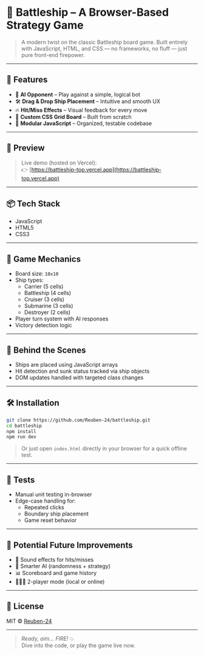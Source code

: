 # 🚢 Battleship – A Browser-Based Strategy Game

> A modern twist on the classic Battleship board game. Built entirely with JavaScript, HTML, and CSS — no frameworks, no fluff — just pure front-end firepower.

---

## 🎯 Features

- 🧠 **AI Opponent** – Play against a simple, logical bot  
- 🛠️ **Drag & Drop Ship Placement** – Intuitive and smooth UX  
- 🔥 **Hit/Miss Effects** – Visual feedback for every move  
- 🎨 **Custom CSS Grid Board** – Built from scratch  
- 🧪 **Modular JavaScript** – Organized, testable codebase  

---

## 📸 Preview

> Live demo (hosted on Vercel):  
👉 [https://battleship-top.vercel.app](https://battleship-top.vercel.app)

---

## 📦 Tech Stack

- JavaScript
- HTML5
- CSS3

---

## 🧩 Game Mechanics

- Board size: `10x10`
- Ship types:
  - Carrier (5 cells)
  - Battleship (4 cells)
  - Cruiser (3 cells)
  - Submarine (3 cells)
  - Destroyer (2 cells)
- Player turn system with AI responses
- Victory detection logic

---

## 🧠 Behind the Scenes

- Ships are placed using JavaScript arrays  
- Hit detection and sunk status tracked via ship objects  
- DOM updates handled with targeted class changes  

---

## 🛠️ Installation

```bash
git clone https://github.com/Reuben-24/battleship.git
cd battleship
npm install
npm run dev
```

> Or just open `index.html` directly in your browser for a quick offline test.

---

## 🧪 Tests

- Manual unit testing in-browser  
- Edge-case handling for:
  - Repeated clicks
  - Boundary ship placement
  - Game reset behavior

---

## 🌊 Potential Future Improvements

- 💬 Sound effects for hits/misses  
- 🤖 Smarter AI (randomness + strategy)  
- 📊 Scoreboard and game history  
- 🧑‍🤝‍🧑 2-player mode (local or online)  

---

## 📜 License

MIT © [Reuben-24](https://github.com/Reuben-24)

---

> *Ready, aim... FIRE!* 💥  
> Dive into the code, or play the game live now.
